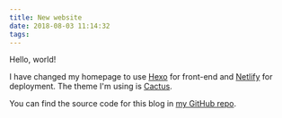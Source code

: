 ```yaml
---
title: New website
date: 2018-08-03 11:14:32
tags:
---
```

Hello, world!

I have changed my homepage to use [Hexo](https://hexo.io) for front-end and [Netlify](https://www.netlify.com) for deployment. The theme I'm using is [Cactus](https://github.com/probberechts/hexo-theme-cactus).

You can find the source code for this blog in [my GitHub repo](https://github.com/EpicEric/ericpires.com.br).
